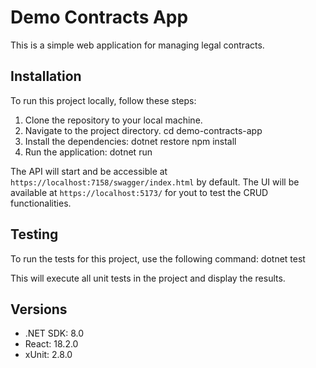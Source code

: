 # Demo Contracts App

This is a simple web application for managing legal contracts.

## Installation

To run this project locally, follow these steps:

1. Clone the repository to your local machine.
2. Navigate to the project directory.
cd demo-contracts-app
3. Install the dependencies:
dotnet restore
npm install
5. Run the application:
dotnet run

The API will start and be accessible at `https://localhost:7158/swagger/index.html` by default.
The UI will be available at `https://localhost:5173/` for yout to test the CRUD functionalities.

## Testing

To run the tests for this project, use the following command:
dotnet test

This will execute all unit tests in the project and display the results.

## Versions

- .NET SDK: 8.0
- React: 18.2.0
- xUnit: 2.8.0
